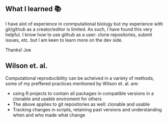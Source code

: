 ## What I learned 📚
I have alot of experience in conmputational biology but my experience with git/github as a creator/editor is limited. As such, I have found this very helpful. I know how to use github as a user: clone repositories, submit issues, etc. but I am keen to learn more on the dev side.

Thanks!
Joe

## Wilson et. al. 
Computational reproducibility can be acheived in a variety of methods, some of my preffered practices mentioned by Wilson et. al. are:
* using R projects to contain all packages in compatible versions in a clonable and usable enviroment for others
* The above applies to git repositories as well: clonable and usable
* Tracking changes in scripts, retaining past versions and understanding when and who made what change
